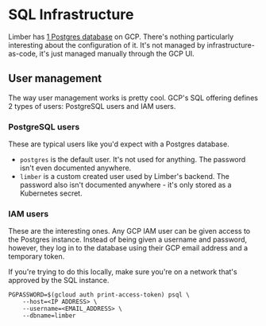 # SQL Infrastructure

Limber
has [1 Postgres database](https://console.cloud.google.com/sql/instances/limber/overview?project=limberio)
on GCP. There's nothing particularly interesting about the configuration of it. It's not managed by
infrastructure-as-code, it's just managed manually through the GCP UI.

## User management

The way user management works is pretty cool. GCP's SQL offering defines 2 types of users:
PostgreSQL users and IAM users.

### PostgreSQL users

These are typical users like you'd expect with a Postgres database.

- `postgres` is the default user. It's not used for anything. The password isn't even documented
  anywhere.
- `limber` is a custom created user used by Limber's backend. The password also isn't documented
  anywhere - it's only stored as a Kubernetes secret.

### IAM users

These are the interesting ones. Any GCP IAM user can be given access to the Postgres instance.
Instead of being given a username and password, however, they log in to the database using their GCP
email address and a temporary token.

If you're trying to do this locally, make sure you're on a network that's approved by the SQL
instance.

```
PGPASSWORD=$(gcloud auth print-access-token) psql \
    --host=<IP ADDRESS> \
    --username=<EMAIL_ADDRESS> \
    --dbname=limber
```
